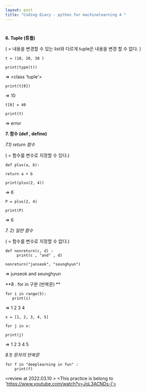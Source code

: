 ```yaml
---
layout: post
title: "Coding Diary - python for machinelearning 4 "
---
```


#


**6. Tuple (튜플)**

( = 내용을 변경할 수 있는 list와 다르게 tuple은 내용을 변경 할 수 없다. )

    t = (10, 20, 30 )

    print(type(t))

=> <class 'tuple'>

    print(t[0])

=> 10

    t[0] = 40

    print(t) 

=> error


**7. 함수 (def , define)**


*7.1) return 함수*

( = 함수를 변수로 지정할 수 있다.)

    def plus(a, b):

    return a + b 

    print(plus(2, 4))

=> 6

    P = plus(2, 4)

    print(P)

=> 6


*7. 2) 일반 함수*

( = 함수를 변수로 지정할 수 없다.)

    def nonreturn(c, d) :
         print(c , "and" , d)

    nonreturn("junseok", "seunghyun")
    
=> junseok and seunghyun


**8 . for in 구분 (반복문) **

    for i in range(5):
       print(i)

=> 1
   2
   3
   4
   
    x = [1, 2, 3, 4, 5]
    
    for j in x:

    print(j)

=> 1
   2
   3
   4
   5
   
   
*8.1) 문자의 반복문*

    for f in "deeplearning in fun" : 
        print(f)


<review at 2022.03.10 >
<This practice is belong to  'https://www.youtube.com/watch?v=JoL3ACNDs-I'>

